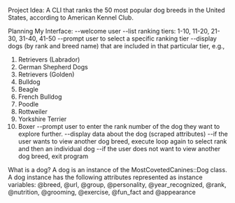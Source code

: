 Project Idea: A CLI that ranks the 50 most popular dog breeds in the United States, according to American Kennel Club.

Planning My Interface:
--welcome user
--list ranking tiers:
1-10, 11-20, 21-30, 31-40, 41-50
--prompt user to select a specific ranking tier
--display dogs (by rank and breed name) that are included in that particular tier, e.g.,
1. Retrievers (Labrador)
2. German Shepherd Dogs
3. Retrievers (Golden)
4. Bulldog
5. Beagle
6. French Bulldog
7. Poodle
8. Rottweiler
9. Yorkshire Terrier
10. Boxer
--prompt user to enter the rank number of the dog they want to explore further.
--display data about the dog (scraped attributes)
--if the user wants to view another dog breed, execute loop again to select rank and then an individual dog
--if the user does not want to view another dog breed, exit program

What is a dog?
A dog is an instance of the MostCovetedCanines::Dog class.
A dog instance has the following attributes represented as instance variables:
@breed, @url, @group, @personality, @year_recognized, @rank, @nutrition, @grooming, @exercise, @fun_fact and @appearance
